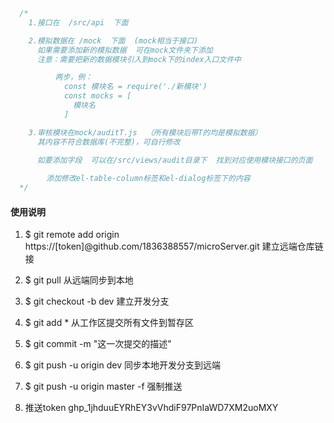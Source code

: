 ```js
  /*
    1.接口在  /src/api  下面

    2.模拟数据在 /mock  下面  (mock相当于接口)
      如果需要添加新的模拟数据  可在mock文件夹下添加
      注意：需要把新的数据模块引入到mock下的index入口文件中

          两步，例：
            const 模块名 = require('./新模块')
            const mocks = [
              模块名
            ]

    3.审核模块在mock/auditT.js  （所有模块后带T的均是模拟数据）
      其内容不符合数据库(不完整)，可自行修改

      如要添加字段  可以在/src/views/audit目录下  找到对应使用模块接口的页面  
        
        添加修改el-table-column标签和el-dialog标签下的内容
  */
```
#### 使用说明

1.  $ git remote add origin https://[token]@github.com/1836388557/microServer.git   建立远端仓库链接
2.  $ git pull    从远端同步到本地 
3.  $ git checkout -b dev    建立开发分支     
4.  $ git add *     从工作区提交所有文件到暂存区     
5.  $ git commit -m "这一次提交的描述"
6.  $ git push -u origin dev    同步本地开发分支到远端
7.  $ git push -u origin master -f 强制推送

8. 推送token  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


